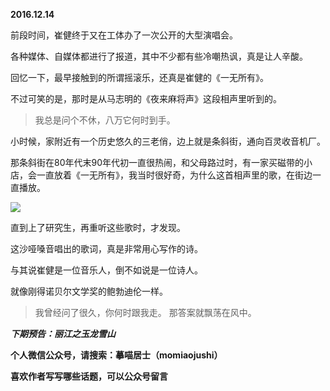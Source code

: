 
          
            
**2016.12.14**

前段时间，崔健终于又在工体办了一次公开的大型演唱会。

各种媒体、自媒体都进行了报道，其中不少都有些冷嘲热讽，真是让人辛酸。

回忆一下，最早接触到的所谓摇滚乐，还真是崔健的《一无所有》。

不过可笑的是，那时是从马志明的《夜来麻将声》这段相声里听到的。
>我总是问个不休，八万它何时到手。



小时候，家附近有一个历史悠久的三老俏，边上就是条斜街，通向百灵收音机厂。

那条斜街在80年代末90年代初一直很热闹，和父母路过时，有一家买磁带的小店，会一直放着《一无所有》，我当时很好奇，为什么这首相声里的歌，在街边一直播放。




![](//upload-images.jianshu.io/upload_images/51001-063519b2b635a0d7.jpeg)




直到上了研究生，再重听这些歌时，才发现。

这沙哑嗓音唱出的歌词，真是非常用心写作的诗。

与其说崔健是一位音乐人，倒不如说是一位诗人。

就像刚得诺贝尔文学奖的鲍勃迪伦一样。
>我曾经问了很久，你何时跟我走。
那答案就飘荡在风中。




***下期预告：丽江之玉龙雪山***


**个人微信公众号，请搜索：摹喵居士（momiaojushi）**

**喜欢作者写写哪些话题，可以公众号留言**

          
        